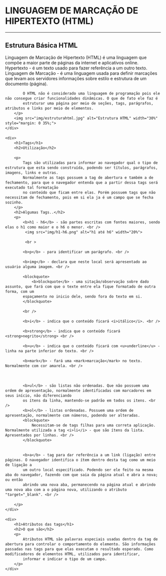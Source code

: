 <!DOCTYPE html>
<html lang="pt-br">
<head>
    <meta charset="UTF-8">
    <meta http-equiv="X-UA-Compatible" content="IE=edge">
    <meta name="viewport" content="width=device-width, initial-scale=1.0">
    <title>Introdução a HTML</title>
</head>
<body>
    <div>
        <h1 style="text-transform: uppercase;">Linguagem de Marcação de Hipertexto (HTML)</h1>
        <hr>
        <h2>Estrutura Básica HTML</h2> 
        <p>
            Linguagem de Marcação de Hipertexto (HTML) é uma linguagem que compõe a maior parte de páginas da internet e aplicativos online.
            Hypertexto - é um texto usado para fazer referência a um outro texto.
            Linguagem de Marcação - é uma linguagem usada para definir marcações que levam aos servidores informações sobre estilo e estrutura de um documento (página).
            
            O HTML não é considerado uma linguagem de programação pois ele não consegue criar funcionalidades dinâmicas. O que de fato ele faz é
            estruturar uma página por meio de seções, tags, parágrafos, atributos e links por meio de elementos.
        </p>
        <img src="img/estruturahtml.jpg" alt="Estrutura HTML" width="30%" style="margin: 0 35%;">    
    </div>

    <div>
        <h1>Tags</h1>
        <h2>Utilização</h2>
        
        <p>
            Tags são utilizadas para informar ao navegador qual o tipo de estrutura que esta sendo construída, podendo ser títulos, parágrafos, imagens, links e outras.
            Normalmente as tags possuem a tag de abertura e também a de fechamento, para que o navegador entenda que a partir dessa tags será executado tal formatação
            no conteúdo que ficam entre elas. Porém possuem tags que não necessitam de fechamento, pois em si ela ja é um campo que se fecha sozinho.
        </p>
        <h2>Algumas Tags..</h2>
        <p>
            <b>h1 - h6</b> - são partes escritas com fontes maiores, sendo elas o h1 como maior e o h6 o menor. <br />
             <img src="img/h1-h6.png" alt="h1 até h6" width="20%">
            
             <br >
            
            <b>p</b> - para identificar um parágrafo. <br />
            
            <b>img</b> - declara que neste local será apresentado ao usuário alguma imagem. <br />
            
            <blockquote>
                <b>blockquote</b> - uma sitação/observação sobre dado assunto, que fará com que o texte entre ela fique formatado de outra forma, com um 
            espaçamento no inicio dele, sendo fora do texto em si. 
            </blockquote>

            <br />
            
            <b>i</b> - indica que o conteúdo ficará <i>itálico</i>. <br />
            
            <b>strong</b> - indica que o conteúdo ficará <strong>negrito</strong> <br />
            
            <b>u</b> - indica que o conteúdo ficará com <u>underline</u> - linha na parte inferior do texto. <br />
            
            <b>mark</b> - fará uma <mark>marcação</mark> no texto. Normalmente com cor amarela. <br />
            
            
            
            <b>ul</b> - são listas não ordenadas. Que não possuem uma ordem de apresentação, normalmente identificadas com marcadores em seus início, não diferenciando
            os ítens da linha, mantendo-se padrão em todos os itens. <br />
            <b>ol</b> - listas ordenadas. Possuem uma ordem de apresentação, normalmente com números, podendo ser alteradas.
            <blockquote>
                Necessitam-se de tags filhas para uma correta aplicação. Normalmente utilizada a tag <i>li</i> - que são ítens da lista. Apresentados por linhas. <br />
            </blockquote>
            
            
            <b>a</b> - tag para dar referência a um link (ligação) entre páginas. O navegador identifica o ítem dentro desta tag como um meio de ligação a 
            um outro local específicado. Podendo ser ele feito na mesma aba do navegador, fazendo com que saia da página atual e abra a nova; ou então
            abrindo uma nova aba, permanecendo na página atual e abrindo uma nova aba com a o página nova, utilizando o atributo "target="_blank". <br />
        
        </p>
    </div> 

    <div>
        <h1>Atributos das tags</h1>
        <h2>O que são</h2>
        <p>
            Atributos HTML são palavras especiais usadas dentro da tag de abertura para controlar o comportamento do elemento. São informações passadas nas tags para que elas executam o resultado esperado. Como modificadores de elementos HTML, utilizados para identificar, 
            informar e indicar o tipo de um campo.
        </p>
    </div>


</body>
</html>
